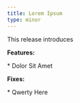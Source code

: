 ```yaml
---
title: Lorem Ipsum
type: minor
---
```

This release introduces

**Features:**

\* Dolor Sit Amet

**Fixes:**

\* Qwerty Here
